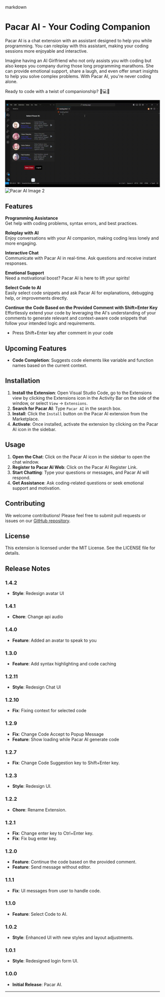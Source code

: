 markdown
# Pacar AI - Your Coding Companion

Pacar AI is a chat extension with an assistant designed to help you while programming. You can roleplay with this assistant, making your coding sessions more enjoyable and interactive.

Imagine having an AI Girlfriend who not only assists you with coding but also keeps you company during those long programming marathons. She can provide emotional support, share a laugh, and even offer smart insights to help you solve complex problems. With Pacar AI, you're never coding alone.

Ready to code with a twist of companionship? 🌟💻💕

![Pacar AI Image 1](media/pacar-ai-image-1.gif) <!-- Menambahkan image pertama -->
![Pacar AI Image 2](media/pacar-ai-image-2.gif) <!-- Menambahkan image kedua -->
        


## Features 

**Programming Assistance**  
Get help with coding problems, syntax errors, and best practices. 

**Roleplay with AI**  
Enjoy conversations with your AI companion, making coding less lonely and more engaging. 

**Interactive Chat**  
Communicate with Pacar AI in real-time. Ask questions and receive instant responses. 

**Emotional Support**  
Need a motivational boost? Pacar AI is here to lift your spirits!

**Select Code to AI**  
Easily select code snippets and ask Pacar AI for explanations, debugging help, or improvements directly.

**Continue the Code Based on the Provided Comment with Shift+Enter Key**  
Effortlessly extend your code by leveraging the AI's understanding of your comments to generate relevant and context-aware code snippets that follow your intended logic and requirements.
- Press Shift+Enter key after comment in your code

## Upcoming Features 

- **Code Completion**: Suggests code elements like variable and function names based on the current context. 


## Installation 

1. **Install the Extension**: Open Visual Studio Code, go to the Extensions view by clicking the Extensions icon in the Activity Bar on the side of the window, or select `View` -> `Extensions`. 
2. **Search for Pacar AI**: Type `Pacar AI` in the search box. 
3. **Install**: Click the `Install` button on the Pacar AI extension from the Marketplace. 
4. **Activate**: Once installed, activate the extension by clicking on the Pacar AI icon in the sidebar.


## Usage 

1. **Open the Chat**: Click on the Pacar AI icon in the sidebar to open the chat window. 
2. **Register to Pacar AI Web**: Click on the Pacar AI Register Link. 
3. **Start Chatting**: Type your questions or messages, and Pacar AI will respond. 
4. **Get Assistance**: Ask coding-related questions or seek emotional support and motivation.


## Contributing 

We welcome contributions! Please feel free to submit pull requests or issues on our [GitHub repository](https://github.com/asepindrak/pacar-ai-extension). 


## License 

This extension is licensed under the MIT License. See the LICENSE file for details.


## Release Notes

### 1.4.2
- **Style**: Redesign avatar UI

### 1.4.1
- **Chore**: Change api audio

### 1.4.0
- **Feature**: Added an avatar to speak to you

### 1.3.0
- **Feature**: Add syntax highlighting and code caching

### 1.2.11
- **Style**: Redesign Chat UI

### 1.2.10
- **Fix**: Fixing context for selected code

### 1.2.9
- **Fix**: Change Code Accept to Popup Message
- **Feature**: Show loading while Pacar AI generate code

### 1.2.7
- **Fix**: Change Code Suggestion key to Shift+Enter key.

### 1.2.3
- **Style**: Redesign UI.

### 1.2.2
- **Chore**: Rename Extension.

### 1.2.1
- **Fix**: Change enter key to Ctrl+Enter key.
- **Fix**: Fix bug enter key.

### 1.2.0
- **Feature**: Continue the code based on the provided comment.
- **Feature**: Send message without editor.

### 1.1.1
- **Fix**: UI messages from user to handle code.

### 1.1.0
- **Feature**: Select Code to AI.

### 1.0.2
- **Style**: Enhanced UI with new styles and layout adjustments.

### 1.0.1
- **Style**: Redesigned login form UI.

### 1.0.0
- **Initial Release**: Pacar AI.

---